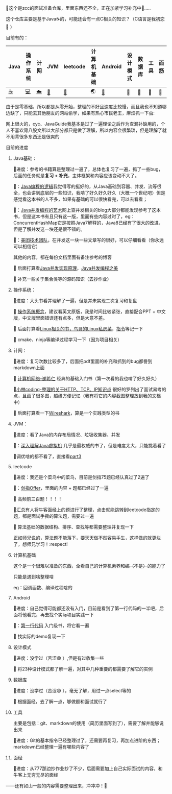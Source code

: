 :wave:这个是zcc的面试准备仓库，里面东西还不全，正在加紧学习补充中:running:.....

这个仓库主要是基于Java:coffee:的，可能还会有一点C相关的知识？（C语言是我初恋:candy: ）

目前有的：

| Java         | 操作系统   | 计网    | JVM             | leetcode | 计算机基础   | Android | 设计模式 | 数据库 | 工具           | 面筋      |
| ------------ | ---------- | ------- | --------------- | -------- | ------------ | ------- | -------- | ------ | -------------- | --------- |
| [:coffee:](https://github.com/amyZhoucc/CS/tree/main/java)​ | [:computer:](https://github.com/amyZhoucc/CS/tree/main/os) | [:cloud:](https://github.com/amyZhoucc/CS/tree/main/计网) | [:japanese_ogre:](https://github.com/amyZhoucc/CS/tree/main/jvm) | [:lion:](https://github.com/amyZhoucc/CS/tree/main/leetcode_大战300题)   | :earth_asia: | [:robot:](https://github.com/amyZhoucc/CS/tree/main/android学习笔记) | :deer:   | :memo: | :slot_machine: | :trumpet: |

由于是零基础，所以都是从零开始，整理的不好且速度比较慢，而且我也不知道哪边缺了，只能去其他朋友的网站偷学，如果有热心市民老王，麻烦抓一下虫:

网上很火的，cyc、JavaGuide我基本是过了一遍理论之后作为查漏补缺用的，个人不喜欢背八股文所以大部分都只是做了理解，所以内容会很繁琐，但是理解了就不用背很多东西还是很爽的

目前的进度

1. Java基础：

   :bookmark_tabs:进度：参考的书籍算是整理过一遍了，总体也复习了一遍，抓了一些bug，后面的任务就是**复习 + 补充**，主体框架和内容应该变动不大了。

   :book:：[Java编程的逻辑](https://weread.qq.com/web/reader/b51320f05e159eb51b29226)我觉得写的挺好的，从Java基础到容器、并发、流等很全，也会讲到底层的一些知识，我啃了好久好久好久（大概一个世纪吧）但是感觉看这本书的人不多，如果有基础的可以很快看完，可以去看看；

   :book:：[Java并发编程的艺术](https://weread.qq.com/web/reader/247324e05a66a124750d9e9)网上查并发相关的blog大部分都能发现参考了这本书，但是这本书有且只有这一版，里面有些内容过时了，eg：ConcurrentHashMap它是按照Java7解释的，Java8已经有了很大的改进，但是了解并发这一块还是很不错的。

   :book:：[美团技术团队](https://tech.meituan.com/)，在并发这一块一些文章写的很好，可以仔细看看（你永远可以相信它）

   其他的内容，都在每份文档里面有备注参考的博客

   :flags: 后面打算看[Java并发实现原理](https://weread.qq.com/web/reader/6de3271071dbddc06de1a75kc81322c012c81e728d9d180)，[Java并发编程之美](https://weread.qq.com/web/reader/81c32b507184869281c2a23kc81322c012c81e728d9d180)

   :flags: 补充一些关于集合类等的源码知识（去抄作业）

2. 操作系统：

   :bookmark_tabs:进度：大头书看并理解了一遍，但是并未实现二次复习和复盘

   :book: [操作系统概念](https://book.douban.com/subject/30297919/)，建议看英文原版，我是时间比较紧张，直接配合PPT + 中文版，中文版里面错误还有点多，但是大意不差。

   :flags: 后面打算看[Linux相关的书，鸟哥的Linux私房菜](http://linux.vbird.org/)，[指令](https://www.runoob.com/w3cnote/linux-common-command-2.html)等记一下

   :flags: cmake、ninja等编译过程学习一下（因为项目相关）

3. 计网：

   :bookmark_tabs:进度：复习次数比较多了，后面把pdf里面的补充和抓到的bug都誊到markdown上面

   :book: [计算机网络-谢希仁](https://weread.qq.com/web/reader/af532c005a007caf51371b1) 经典的基础入门书（第一次看的我也啃了好久好久）

   :book:[小林coding-整理的关于HTTP、TCP、IP知识点](https://blog.csdn.net/qq_34827674/category_9811520.html) 很好的罗列出了面试易考的点，且画了很多图，超级方便记忆（我有将它的内容截图整理放到我的文档中）

   :flags: 后面打算看一下[Wireshark](https://weread.qq.com/web/reader/86c329705b208086cbdf910)，算是一个实践类型的书

4. JVM：

   :bookmark_tabs:进度：看了Java的内存布局情况、垃圾收集器、并发

   :book:：[深入理解Java虚拟机](https://weread.qq.com/web/reader/9b832f305933f09b86bd2a9) 几乎是最权威的书了，但是难度太大，只能挑着看了

   :flags:调优啥的都不看了，直接看[part3](https://weread.qq.com/web/reader/9b832f305933f09b86bd2a9k45c322601945c48cce2e120)

5. leetcode

   :bookmark_tabs:进度：我还是个菜鸟中的菜鸟，目前是剑指75题已经认真过了2遍了

   :book:：[剑指Offer](https://book.douban.com/subject/6966465/)，里面的内容 + 题都已经过了一遍

   :flags: 高频前三百题！！！！

   :flags:[汇总](https://codetop.cc/#/home)有人将牛客面经上的题进行了整理，点击就能跳转到leetcode指定的题，都是面试手撕的算法题，需要过一遍

   :flags: 算法基础的数据结构、排序、查找等都需要整理并复现一下

   正如师兄说的，算法题不能落下，要天天做不然容易手生，这样做的就更烂了，想师兄学习！:respect!

6. 计算机基础

   这个是一个很难以准备的东西，全看自己的计算机素养和~~编（不是）~~的能力了

   只能是遇到啥整理啥

   eg：回调函数、编译过程啥的

7. Android

   :bookmark_tabs:进度：自己觉得可能都还没有入门，目前是看到了第一行代码的一半吧，后面将他看完，再去找个实际项目实践一下

   :book:：[第一行代码](https://weread.qq.com/web/reader/7c532360718ff6317c5255d) 入门级书，将它看一遍

   :flags: 找实际的demo复现一下

8. 设计模式

   :bookmark_tabs:进度：没学过（苦涩:sweat_smile: ）,但是有过收集一些

   :flags: 将23种设计模式都了解一遍，对其中几种重要的都需要了解它的实例

9. 数据库

   :bookmark_tabs:进度：没学过（苦涩:sweat_smile: ），毫无了解，用过一点select等的

   :flags: 根据面经，去了解一点，够做题和面试就行了

10. 工具

    主要是包括：git、markdown的使用（简历里面写到了），需要了解并能够说出来

    :bookmark_tabs:进度：Git的基本指令已经整理过了，还需要再复习，再加点进阶的东西；markdown已经整理一遍有哪些内容了

11. 面经

    :bookmark_tabs:进度：从777那边抄作业抄了不少，后面需要加上自己实际面试的内容，和牛客上无穷无尽的面经

——还有如山一般的内容需要整理出来，冲冲冲！:rocket:
